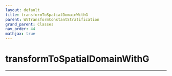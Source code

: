 ```yaml
---
layout: default
title: transformToSpatialDomainWithG
parent: WVTransformConstantStratification
grand_parent: Classes
nav_order: 44
mathjax: true
---
```


#  transformToSpatialDomainWithG




---

